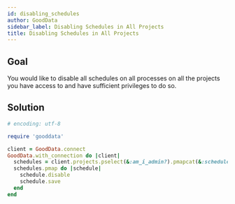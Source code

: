 ```yaml
---
id: disabling_schedules
author: GoodData
sidebar_label: Disabling Schedules in All Projects
title: Disabling Schedules in All Projects
---
```


Goal
-------

You would like to disable all schedules on all processes on all the
projects you have access to and have sufficient privileges to do so.

Solution
--------


```ruby
# encoding: utf-8

require 'gooddata'

client = GoodData.connect
GoodData.with_connection do |client|
  schedules = client.projects.pselect(&:am_i_admin?).pmapcat(&:schedules)
  schedules.pmap do |schedule|
    schedule.disable
    schedule.save
  end
end
```

